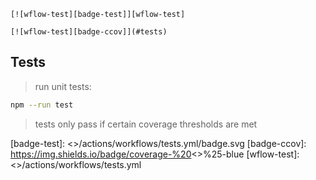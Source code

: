 ```badge
[![wflow-test][badge-test]][wflow-test]
```

```badge
[![wflow-test][badge-ccov]](#tests)
```

## Tests

> run unit tests:

```bash
npm --run test
```

>  tests only pass if certain coverage thresholds are met  


[badge-test]: <<repo-url>>/actions/workflows/tests.yml/badge.svg
[badge-ccov]: https://img.shields.io/badge/coverage-%20<<coverage>>%25-blue
[wflow-test]: <<repo-url>>/actions/workflows/tests.yml
